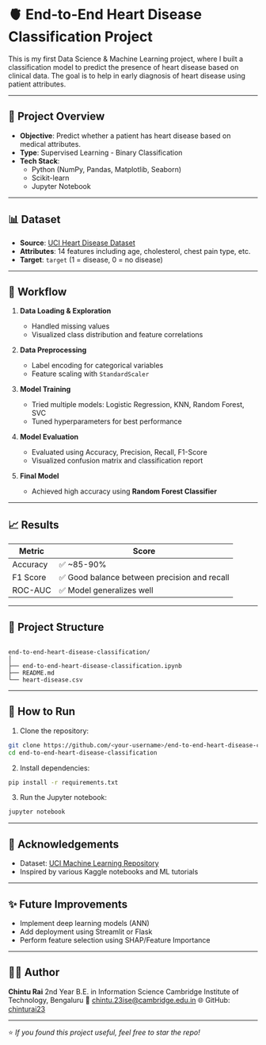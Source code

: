 # 🫀 End-to-End Heart Disease Classification Project

This is my first Data Science & Machine Learning project, where I built a classification model to predict the presence of heart disease based on clinical data. The goal is to help in early diagnosis of heart disease using patient attributes.

---

## 🚀 Project Overview

- **Objective**: Predict whether a patient has heart disease based on medical attributes.
- **Type**: Supervised Learning - Binary Classification
- **Tech Stack**:
  - Python (NumPy, Pandas, Matplotlib, Seaborn)
  - Scikit-learn
  - Jupyter Notebook

---

## 📊 Dataset

- **Source**: [UCI Heart Disease Dataset](https://www.kaggle.com/datasets/ronitf/heart-disease-uci)
- **Attributes**: 14 features including age, cholesterol, chest pain type, etc.
- **Target**: `target` (1 = disease, 0 = no disease)

---

## 📌 Workflow

1. **Data Loading & Exploration**
   - Handled missing values
   - Visualized class distribution and feature correlations

2. **Data Preprocessing**
   - Label encoding for categorical variables
   - Feature scaling with `StandardScaler`

3. **Model Training**
   - Tried multiple models: Logistic Regression, KNN, Random Forest, SVC
   - Tuned hyperparameters for best performance

4. **Model Evaluation**
   - Evaluated using Accuracy, Precision, Recall, F1-Score
   - Visualized confusion matrix and classification report

5. **Final Model**
   - Achieved high accuracy using **Random Forest Classifier**

---

## 📈 Results

| Metric       | Score |
|--------------|-------|
| Accuracy     | ✅ ~85-90% |
| F1 Score     | ✅ Good balance between precision and recall |
| ROC-AUC      | ✅ Model generalizes well |

---

## 📁 Project Structure

```

end-to-end-heart-disease-classification/
│
├── end-to-end-heart-disease-classification.ipynb
├── README.md
└── heart-disease.csv

````

---

## 📌 How to Run

1. Clone the repository:
```bash
git clone https://github.com/<your-username>/end-to-end-heart-disease-classification.git
cd end-to-end-heart-disease-classification
````

2. Install dependencies:

```bash
pip install -r requirements.txt
```

3. Run the Jupyter notebook:

```bash
jupyter notebook
```

---

## 🙌 Acknowledgements

* Dataset: [UCI Machine Learning Repository](https://archive.ics.uci.edu/ml/datasets/Heart+Disease)
* Inspired by various Kaggle notebooks and ML tutorials

---

## ✨ Future Improvements

* Implement deep learning models (ANN)
* Add deployment using Streamlit or Flask
* Perform feature selection using SHAP/Feature Importance

---

## 🧑‍💻 Author

**Chintu Rai**
2nd Year B.E. in Information Science
Cambridge Institute of Technology, Bengaluru
📧 [chintu.23ise@cambridge.edu.in](mailto:chintu.23ise@cambridge.edu.in)
🌐 GitHub: [chinturai23](https://github.com/chinturai23)

---

⭐ *If you found this project useful, feel free to star the repo!*

```


